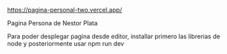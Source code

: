 https://pagina-personal-two.vercel.app/

Pagina Persona de Nestor Plata

Para poder desplegar pagina desde editor, installar primero las librerias de node y posteriormente usar npm run dev
